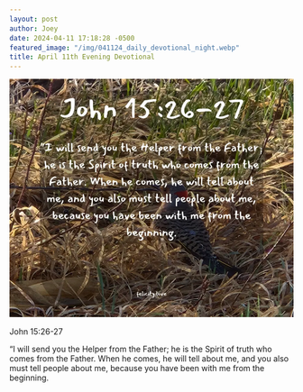 ```yaml
---
layout: post
author: Joey
date: 2024-04-11 17:18:28 -0500
featured_image: "/img/041124_daily_devotional_night.webp"
title: April 11th Evening Devotional
---
```


[![April 11th 2024 - Evening Devotional](/img/041124_daily_devotional_night.webp)](/img/041124_daily_devotional_night.webp)

John 15:26-27

“I will send you the Helper from the Father; he is the Spirit of truth who comes from the Father. When he comes, he will tell about me, and you also must tell people about me, because you have been with me from the beginning.